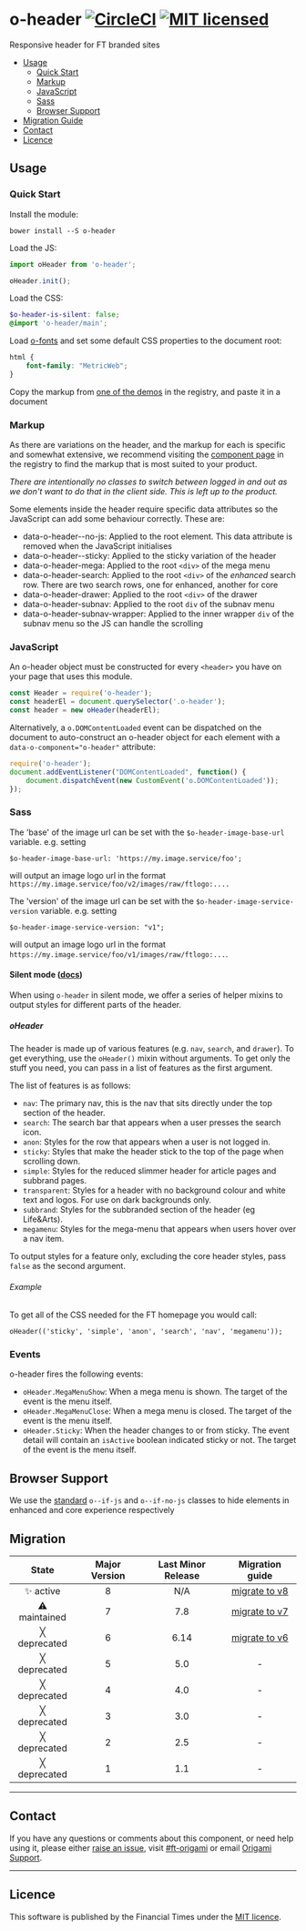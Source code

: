 # o-header [![CircleCI](https://circleci.com/gh/Financial-Times/o-header.png?style=shield&circle-token=41f2b7b7e669f2d4adb55ad97cf755d3ed4b93c3)](https://circleci.com/gh/Financial-Times/o-header) [![MIT licensed](https://img.shields.io/badge/license-MIT-blue.svg)](#licence)

Responsive header for FT branded sites
- [Usage](#usage)
	- [Quick Start](#quick-start)
	- [Markup](#markup)
	- [JavaScript](#JavaScript)
	- [Sass](#sass)
	- [Browser Support](#browser-support)
- [Migration Guide](#migration-guide)
- [Contact](#contact)
- [Licence](#licence)

## Usage

### Quick Start
Install the module:

```
bower install --S o-header
```

Load the JS:

```js
import oHeader from 'o-header';

oHeader.init();
```

Load the CSS:

```scss
$o-header-is-silent: false;
@import 'o-header/main';
```

Load [o-fonts](https://github.com/Financial-Times/o-fonts) and set some default CSS properties to the document root:

```scss
html {
    font-family: "MetricWeb";
}
```

Copy the markup from [one of the demos](http://registry.origami.ft.com/components/o-header) in the registry, and paste it in a document


### Markup

As there are variations on the header, and the markup for each is specific and somewhat extensive, we recommend visiting the [component page](http://registry.origami.ft.com/components/o-header) in the registry to find the markup that is most suited to your product.

_There are intentionally no classes to switch between logged in and out as we don't want to do that in the client side. This is left up to the product._

Some elements inside the header require specific data attributes so the JavaScript can add some behaviour correctly. These are:

* data-o-header--no-js: Applied to the root element. This data attribute is removed when the JavaScript initialises
* data-o-header--sticky: Applied to the sticky variation of the header
* data-o-header-mega: Applied to the root `<div>` of the mega menu
* data-o-header-search: Applied to the root `<div>` of the _enhanced_ search row. There are two search rows, one for enhanced, another for core
* data-o-header-drawer: Applied to the root `<div>` of the drawer
* data-o-header-subnav: Applied to the root `div` of the subnav menu
* data-o-header-subnav-wrapper: Applied to the inner wrapper `div` of the subnav menu so the JS can handle the scrolling


### JavaScript

An o-header object must be constructed for every `<header>` you have on your page that uses this module.

```js
const Header = require('o-header');
const headerEl = document.querySelector('.o-header');
const header = new oHeader(headerEl);
```

Alternatively, a `o.DOMContentLoaded` event can be dispatched on the document to auto-construct an o-header object for each element with a `data-o-component="o-header"` attribute:

```js
require('o-header');
document.addEventListener("DOMContentLoaded", function() {
    document.dispatchEvent(new CustomEvent('o.DOMContentLoaded'));
});
```

### Sass

The 'base' of the image url can be set with the `$o-header-image-base-url` variable. e.g. setting

```
$o-header-image-base-url: 'https://my.image.service/foo';
```

will output an image logo url in the format `https://my.image.service/foo/v2/images/raw/ftlogo:....`

The 'version' of the image url can be set with the `$o-header-image-service-version` variable. e.g. setting

```
$o-header-image-service-version: "v1";
```

will output an image logo url in the format `https://my.image.service/foo/v1/images/raw/ftlogo:...`.

#### Silent mode ([docs](http://origami.ft.com/docs/syntax/scss/#silent-styles))

When using `o-header` in silent mode, we offer a series of helper mixins to output styles for different parts of the header.

##### oHeader

The header is made up of various features (e.g. `nav`, `search`, and `drawer`). To get everything, use the `oHeader()` mixin without arguments. To get only the stuff you need, you can pass in a list of features as the first argument.

The list of features is as follows:

* `nav`: The primary nav, this is the nav that sits directly under the top section of the header.
* `search`: The search bar that appears when a user presses the search icon.
* `anon`: Styles for the row that appears when a user is not logged in.
* `sticky`: Styles that make the header stick to the top of the page when scrolling down.
* `simple`: Styles for the reduced slimmer header for article pages and subbrand pages.
* `transparent`: Styles for a header with no background colour and white text and logos. For use on dark backgrounds only.
* `subbrand`: Styles for the subbranded section of the header (eg Life&Arts).
* `megamenu`: Styles for the mega-menu that appears when users hover over a nav item.

To output styles for a feature only, excluding the core header styles, pass `false` as the second argument.

###### Example

To get all of the CSS needed for the FT homepage you would call:

```
oHeader(('sticky', 'simple', 'anon', 'search', 'nav', 'megamenu'));
```


### Events

o-header fires the following events:

* `oHeader.MegaMenuShow`: When a mega menu is shown. The target of the event is the menu itself.
* `oHeader.MegaMenuClose`: When a mega menu is closed. The target of the event is the menu itself.
* `oHeader.Sticky`: When the header changes to or from sticky. The event detail will contain an `isActive` boolean indicated sticky or not. The target of the event is the menu itself.

## Browser Support

We use the [standard](https://origami.ft.com/docs/components/compatibility/#core--enhanced-experiences) `o--if-js` and `o--if-no-js` classes to hide elements in enhanced and core experience respectively

## Migration

State | Major Version | Last Minor Release | Migration guide |
:---: | :---: | :---: | :---:
✨ active | 8 | N/A | [migrate to v8](MIGRATION.md#migrating-from-v7-to-v8) |
⚠ maintained | 7 | 7.8 | [migrate to v7](MIGRATION.md#migrating-from-v6-to-v7) |
╳ deprecated | 6 | 6.14 | [migrate to v6](MIGRATION.md#migrating-from-v5-to-v6) |
╳ deprecated | 5 | 5.0 | - |
╳ deprecated | 4 | 4.0 | - |
╳ deprecated | 3 | 3.0 | - |
╳ deprecated | 2 | 2.5 | - |
╳ deprecated | 1 | 1.1 | - |

---

## Contact

If you have any questions or comments about this component, or need help using it, please either [raise an issue](https://github.com/Financial-Times/o-header/issues), visit [#ft-origami](https://financialtimes.slack.com/messages/ft-origami/) or email [Origami Support](mailto:origami-support@ft.com).

----

## Licence

This software is published by the Financial Times under the [MIT licence](http://opensource.org/licenses/MIT).
